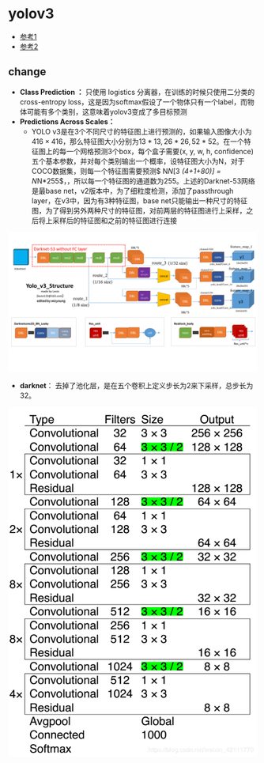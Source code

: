 # yolov3

- [参考1](https://zhuanlan.zhihu.com/p/76802514)
- [参考2](https://blog.csdn.net/weixin_42111770/article/details/88092742)



## change

- **Class Prediction ：** 只使用 logistics 分离器，在训练的时候只使用二分类的 cross-entropy loss，这是因为softmax假设了一个物体只有一个label，而物体可能有多个类别，这意味着yolov3变成了多目标预测
- **Predictions Across Scales：**
  -  YOLO v3是在3个不同尺寸的特征图上进行预测的，如果输入图像大小为$416 \times 416$，那么特征图大小分别为$13*13, 26*26, 52*52$。在一个特征图上的每一个网格预测3个box，每个盒子需要(x, y, w, h, confidence)五个基本参数，并对每个类别输出一个概率，设特征图大小为N，对于COCO数据集，则每一个特征图需要预测$ N*N*[3 *(4+1+80)] = N*N*255$，，所以每一个特征图的通道数为255。上述的Darknet-53网络是最base net，v2版本中，为了细粒度检测，添加了passthrough layer，在v3中，因为有3种特征图，base net只能输出一种尺寸的特征图，为了得到另外两种尺寸的特征图，对前两层的特征图进行上采样，之后将上采样后的特征图和之前的特征图进行连接



![](./img/darknet-53-feature.png)

- **darknet**： 去掉了池化层，是在五个卷积上定义步长为2来下采样，总步长为32。

![](./img/darknet-53.png)